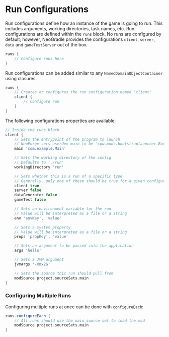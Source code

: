 # Run Configurations

Run configurations define how an instance of the game is going to run. This includes arguments, working directories, task names, etc. Run configurations are defined within the `runs` block. No runs are configured by default; however, NeoGradle provides the configurations `client`, `server`, `data` and `gameTestServer` out of the box.

```gradle
runs {
    // Configure runs here
}
```

Run configurations can be added similar to any `NamedDomainObjectContainer` using closures.

```gradle
runs {
    // Creates or configures the run configuration named 'client'
    client {
        // Configure run
    }
}
```

The following configurations properties are available:

```gradle 
// Inside the runs block
client {
    // Sets the entrypoint of the program to launch
    // NeoForge sets userdev main to be 'cpw.mods.bootstraplauncher.BootstrapLauncher'
    main 'com.example.Main'

    // Sets the working directory of the config
    // Defaults to './run'
    workingDirectory 'run'

    // Sets whether this is a run of a specific type
    // Generally, only one of these should be true for a given configuration
    client true
    server false
    dataGenerator false
    gameTest false

    // Sets an environment variable for the run
    // Value will be interpreted as a file or a string
    env 'envKey', 'value'

    // Sets a system property
    // Value will be interpreted as a file or a string
    props 'propKey', 'value'

    // Sets an argument to be passed into the application
    args 'hello'

    // Sets a JVM argument
    jvmArgs '-Xmx2G'

    // Sets the source this run should pull from
    modSource project.sourceSets.main
}
```

### Configuring Multiple Runs

Configuring multiple runs at once can be done with `configureEach`:

```gradle
runs.configureEach {
    // All runs should use the main source set to load the mod
    modSource project.sourceSets.main
}
```
